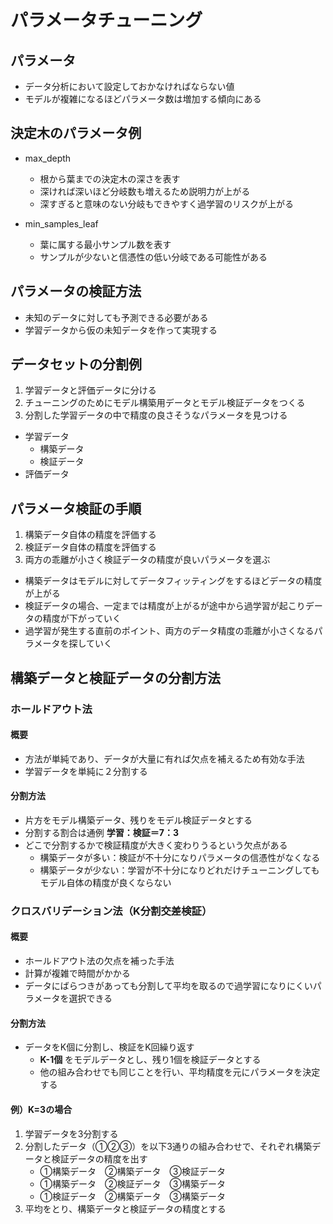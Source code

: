 # パラメータチューニング

## パラメータ
* データ分析において設定しておかなければならない値
* モデルが複雑になるほどパラメータ数は増加する傾向にある

## 決定木のパラメータ例
* max_depth
  * 根から葉までの決定木の深さを表す
  * 深ければ深いほど分岐数も増えるため説明力が上がる
  * 深すぎると意味のない分岐もできやすく過学習のリスクが上がる

* min_samples_leaf
  * 葉に属する最小サンプル数を表す
  * サンプルが少ないと信憑性の低い分岐である可能性がある

## パラメータの検証方法
* 未知のデータに対しても予測できる必要がある
* 学習データから仮の未知データを作って実現する

## データセットの分割例
1. 学習データと評価データに分ける
2. チューニングのためにモデル構築用データとモデル検証データをつくる
3. 分割した学習データの中で精度の良さそうなパラメータを見つける

* 学習データ
  * 構築データ
  * 検証データ
* 評価データ

## パラメータ検証の手順
1. 構築データ自体の精度を評価する
2. 検証データ自体の精度を評価する
3. 両方の乖離が小さく検証データの精度が良いパラメータを選ぶ

* 構築データはモデルに対してデータフィッティングをするほどデータの精度が上がる
* 検証データの場合、一定までは精度が上がるが途中から過学習が起こりデータの精度が下がっていく
* 過学習が発生する直前のポイント、両方のデータ精度の乖離が小さくなるパラメータを探していく

## 構築データと検証データの分割方法
### ホールドアウト法
#### 概要
* 方法が単純であり、データが大量に有れば欠点を補えるため有効な手法
* 学習データを単純に２分割する

#### 分割方法
* 片方をモデル構築データ、残りをモデル検証データとする
* 分割する割合は通例 __学習：検証＝7：3__
* どこで分割するかで検証精度が大きく変わりうるという欠点がある
  * 構築データが多い：検証が不十分になりパラメータの信憑性がなくなる
  * 構築データが少ない：学習が不十分になりどれだけチューニングしてもモデル自体の精度が良くならない

### クロスバリデーション法（K分割交差検証）
#### 概要
* ホールドアウト法の欠点を補った手法
* 計算が複雑で時間がかかる
* データにばらつきがあっても分割して平均を取るので過学習になりにくいパラメータを選択できる

#### 分割方法
* データをK個に分割し、検証をK回繰り返す
  * __K-1個__ をモデルデータとし、残り1個を検証データとする
  * 他の組み合わせでも同じことを行い、平均精度を元にパラメータを決定する

#### 例）K=3の場合
1. 学習データを3分割する
2. 分割したデータ（①②③）を以下3通りの組み合わせで、それぞれ構築データと検証データの精度を出す
    * ①構築データ　②構築データ　③検証データ
    * ①構築データ　②検証データ　③構築データ
    * ①検証データ　②構築データ　③構築データ
3. 平均をとり、構築データと検証データの精度とする